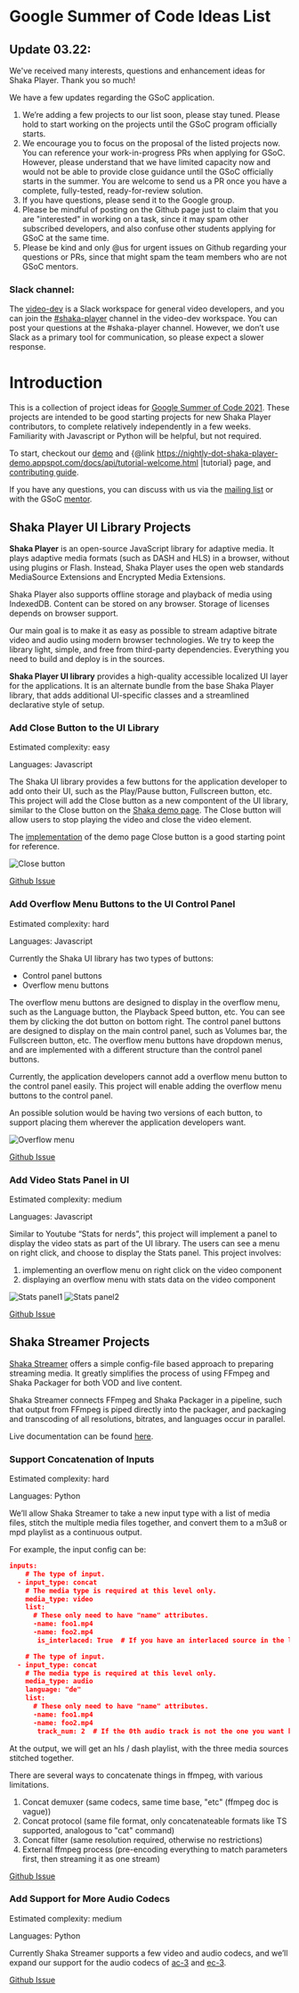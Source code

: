 # Google Summer of Code Ideas List

## Update 03.22:

We've received many interests, questions and enhancement ideas for Shaka Player.
Thank you so much! 

We have a few updates regarding the GSoC application.
1. We’re adding a few projects to our list soon, please stay tuned. Please hold
   to start working on the projects until the GSoC program officially starts.
2. We encourage you to focus on the proposal of the listed projects now. You can
   reference your work-in-progress PRs when applying for GSoC. However, please
   understand that we have limited capacity now and would not be able to provide
   close guidance until the GSoC officially starts in the summer. You are
   welcome to send us a PR once you have a complete, fully-tested,
   ready-for-review solution.
3. If you have questions, please send it to the Google group.
4. Please be mindful of posting on the Github page just to claim that you are
   "interested" in working on a task, since it may spam other subscribed
   developers, and also confuse other students applying for GSoC at the same
   time. 
5. Please be kind and only @us for urgent issues on Github regarding your
   questions or PRs, since that might spam the team members who are not GSoC
   mentors.

### Slack channel:
The [video-dev][] is a Slack workspace for general video developers, and you
can join the [#shaka-player][] channel in the video-dev workspace. You can post
your questions at the #shaka-player channel. However, we don’t use Slack as a
primary tool for communication, so please expect a slower response.

[video-dev]: https://video-dev.herokuapp.com/
[#shaka-player]: https://video-dev.slack.com/archives/C01QRAFHLQK


# Introduction
This is a collection of project ideas for [Google Summer of Code 2021][]. 
These projects are intended to be good starting projects for new Shaka Player 
contributors, to complete relatively independently in a few weeks. Familiarity 
with Javascript or Python will be helpful, but not required.

To start, checkout our [demo][] and {@link 
https://nightly-dot-shaka-player-demo.appspot.com/docs/api/tutorial-welcome.html
|tutorial} page, and [contributing guide][].

If you have any questions, you can discuss with us via the [mailing list][] 
or with the GSoC [mentor][].


## Shaka Player UI Library Projects

**Shaka Player** is an open-source JavaScript library for adaptive media. It 
plays adaptive media formats (such as DASH and HLS) in a browser, without using 
plugins or Flash. Instead, Shaka Player uses the open web standards MediaSource 
Extensions and Encrypted Media Extensions.

Shaka Player also supports offline storage and playback of media using 
IndexedDB. Content can be stored on any browser. Storage of licenses depends on 
browser support.

Our main goal is to make it as easy as possible to stream adaptive bitrate video
 and audio using modern browser technologies. We try to keep the library light, 
simple, and free from third-party dependencies. Everything you need to build 
and deploy is in the sources.

**Shaka Player UI library** provides a high-quality accessible localized UI 
layer for the applications. It is an alternate bundle from the base Shaka Player
 library, that adds additional UI-specific classes and a streamlined declarative
 style of setup.

[Google Summer of Code 2021]:https://summerofcode.withgoogle.com/
[enhancement list]:https://github.com/google/shaka-player/issues?q=is%3Aopen+is%3Aissue+label%3A%22contributions+welcome%22
[roadmap]:https://github.com/google/shaka-player/blob/master/roadmap.md
[Github]:https://github.com/google/shaka-player
[demo]:https://shaka-player-demo.appspot.com/demo/#audiolang=en-US;textlang=en-US;bufferingGoal=30;uilang=en-US;panel=HOME;build=uncompiled
[mailing list]:https://groups.google.com/g/shaka-player-gsoc
[Slack chanel]:https://app.slack.com/client/T0XKDDFM0/C01QRAFHLQK
[mentor]:mailto:michellezhuo@google.com
[contributing guide]:https://github.com/google/shaka-player/blob/master/CONTRIBUTING.md


### Add Close Button to the UI Library

Estimated complexity: easy

Languages: Javascript

The Shaka UI library provides a few buttons for the application developer to add
 onto their UI, such as the Play/Pause button, Fullscreen button, etc.
This project will add the Close button as a new compontent of the UI library, 
similar to the Close button on the [Shaka demo page][]. The Close button will 
allow users to stop playing the video and close the video element.

The [implementation][] of the demo page Close button is a good starting point 
for reference.

![Close button](https://user-images.githubusercontent.com/31563237/71356283-c479f000-2592-11ea-80aa-c0ff6992c001.png)

[Shaka Demo page]:https://shaka-player-demo.appspot.com/demo/#audiolang=en-US;textlang=en-US;bufferingGoal=30;uilang=en-US;panel=HOME;build=uncompiled

[implementation]:https://github.com/google/shaka-player/blob/master/demo/close_button.js

[Github Issue](https://github.com/google/shaka-player/issues/2316)


### Add Overflow Menu Buttons to the UI Control Panel

Estimated complexity: hard

Languages: Javascript

Currently the Shaka UI library has two types of buttons:
- Control panel buttons
- Overflow menu buttons

The overflow menu buttons are designed to display in the overflow menu, such as 
the Language button, the Playback Speed button, etc. You can see them by 
clicking the dot button on bottom right.
The control panel buttons are designed to display on the main control panel, 
such as Volumes bar, the Fullscreen button, etc. The overflow menu buttons have 
dropdown menus, and are implemented with a different structure than the control 
panel buttons.

Currently, the application developers cannot add a overflow menu button to the 
control panel easily.
This project will enable adding the overflow menu buttons to the control panel.

An possible solution would be having two versions of each button, to support 
placing them wherever the application developers want.
 
![Overflow menu]( 
https://user-images.githubusercontent.com/28269801/109266388-dec5e400-77bc-11eb-9ac8-dda3dac53bf4.png)

[Github Issue](https://github.com/google/shaka-player/issues/2676)


### Add Video Stats Panel in UI

Estimated complexity: medium

Languages: Javascript

Similar to Youtube “Stats for nerds”, this project will implement a panel to 
display the video stats as part of the UI library. The users can see a menu on
right click, and choose to display the Stats panel.
This project involves:
1. implementing an overflow menu on right click on the video component
2. displaying an overflow menu with stats data on the video component

![Stats panel1](https://user-images.githubusercontent.com/8983024/83487168-d305f500-a4aa-11ea-8c7b-8d6d7dbde65b.png)
![Stats panel2](https://user-images.githubusercontent.com/8983024/83487122-bcf83480-a4aa-11ea-9f46-2a489f128c7d.png)

[Github Issue](https://github.com/google/shaka-player/issues/2607)


## Shaka Streamer Projects

[Shaka Streamer](https://github.com/google/shaka-streamer) offers a simple 
config-file based approach to preparing streaming media. It greatly simplifies 
the process of using FFmpeg and Shaka Packager for both VOD and live content.

Shaka Streamer connects FFmpeg and Shaka Packager in a pipeline, such that 
output from FFmpeg is piped directly into the packager, and packaging and 
transcoding of all resolutions, bitrates, and languages occur in parallel.

Live documentation can be found 
[here](https://google.github.io/shaka-streamer/).



### Support Concatenation of Inputs

Estimated complexity: hard

Languages: Python

We’ll allow Shaka Streamer to take a new input type with a list of media files,
stitch the multiple media files together, and convert them to a m3u8 or mpd
playlist as a continuous output.
 
For example, the input config can be:
```json
inputs:
    # The type of input.
  - input_type: concat
    # The media type is required at this level only.
    media_type: video
    list:
      # These only need to have "name" attributes.
      -name: foo1.mp4
      -name: foo2.mp4
       is_interlaced: True  # If you have an interlaced source in the list

    # The type of input.
  - input_type: concat
    # The media type is required at this level only.
    media_type: audio
    language: "de"
    list:
      # These only need to have "name" attributes.
      -name: foo1.mp4
      -name: foo2.mp4
       track_num: 2  # If the 0th audio track is not the one you want here...

```
At the output, we will get an hls / dash playlist, with the three media sources 
stitched together.

There are several ways to concatenate things in ffmpeg, with various
limitations.
1. Concat demuxer (same codecs, same time base, "etc" (ffmpeg doc is vague))
2. Concat protocol (same file format, only concatenateable formats like TS
   supported, analogous to "cat" command)
3. Concat filter (same resolution required, otherwise no restrictions)
4. External ffmpeg process (pre-encoding everything to match parameters first,
then streaming it as one stream)

[Github Issue](https://github.com/google/shaka-streamer/issues/43)


### Add Support for More Audio Codecs

Estimated complexity: medium

Languages: Python

Currently Shaka Streamer supports a few video and audio codecs, and we’ll expand
 our support for the audio codecs of [ac-3][] and [ec-3][].

[ac-3]: https://en.wikipedia.org/wiki/Dolby_Digital
[ec-3]: https://en.wikipedia.org/wiki/Dolby_Digital_Plus

[Github Issue](https://github.com/google/shaka-streamer/issues/37)
